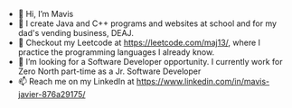 - 👋 Hi, I’m Mavis
- 👀 I create Java and C++ programs and websites at school and for my dad's vending business, DEAJ.
- 🌱  Checkout my Leetcode at https://leetcode.com/maj13/, where I practice the programming languages I already know.
- 💞️ I’m looking for a Software Developer opportunity. I currently work for Zero North part-time as a Jr. Software Developer
- 📫 Reach me on my LinkedIn at https://www.linkedin.com/in/mavis-javier-876a29175/ 

<!---
mavis-javier/mavis-javier is a ✨ special ✨ repository because its `README.md` (this file) appears on your GitHub profile.
You can click the Preview link to take a look at your changes.
--->
